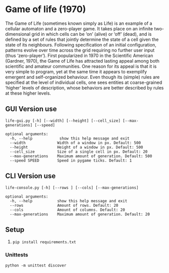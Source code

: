 # Game of life (1970)
The Game of Life (sometimes known simply as Life) is an example of a cellular automaton and a zero-player game. It takes place on an infinite two-dimensional grid in which cells can be ‘on’ (alive) or ‘off’ (dead), and is defined by a set of rules that jointly determine the state of a cell given the state of its neighbours. Following specification of an initial configuration, patterns evolve over time across the grid requiring no further user input (thus ‘zero-player’). First popularized in 1970 in the Scientific American (Gardner, 1970), the Game of Life has attracted lasting appeal among both scientific and amateur communities. One reason for its appeal is that it is very simple to program, yet at the same time it appears to exemplify emergent and self-organized behaviour. Even though its (simple) rules are specified at the level of individual cells, one sees entities at coarse-grained ‘higher’ levels of description, whose behaviors are better described by rules at these higher levels.


## GUI Version use

```
life-gui.py [-h] [--width] [--height] [--cell_size] [--max-generations] [--speed]

optional arguments:
  -h, --help            show this help message and exit
  --width              Width of a window in px. Default: 500
  --height             Height of a window in px. Default: 500
  --cell_size          Size of a single cell in px. Default: 20
  --max-generations    Maximum amount of generation. Default: 500
  --speed SPEED        Speed in pygame ticks. Default: 1
```

## CLI Version use


```
life-console.py [-h] [--rows ] [--cols] [--max-generations]

optional arguments:
  -h, --help           show this help message and exit
  --rows               Amount of rows. Default: 20
  --cols               Amount of columns. Default: 20
  --max-generations    Maximum amount of generation. Default: 20
```

## Setup

1. `pip install requirements.txt`


### Unittests
```
python -m unittest discover
```